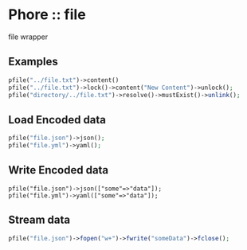 # Phore :: file

file wrapper

## Examples

```php
pfile("../file.txt")->content()
pfile("../file.txt")->lock()->content("New Content")->unlock();
pfile("directory/../file.txt")->resolve()->mustExist()->unlink();
```

## Load Encoded data

```php
pfile("file.json")->json();
pfile("file.yml")->yaml();
```

## Write Encoded data

```
pfile("file.json")->json(["some"=>"data"]);
pfile("file.yml")->yaml(["some"=>"data"]);
```

## Stream data

```php
pfile("file.json")->fopen("w+")->fwrite("someData")->fclose();
```

